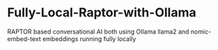 # Fully-Local-Raptor-with-Ollama
RAPTOR based conversational AI both using Ollama llama2 and nomic-embed-text embeddings running fully locally
